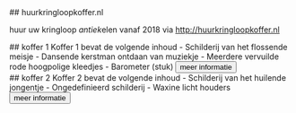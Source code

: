 <div class='row'>
<div class='col-12' markdown='1'>
## huurkringloopkoffer.nl

huur uw kringloop *antiek*elen vanaf 2018 via http://huurkringloopkoffer.nl
</div>
</div>
<div class='row'>
<div class='col-6' markdown='1'>
## koffer 1
Koffer 1 bevat de volgende inhoud
  - Schilderij van het flossende meisje
  - Dansende kerstman ontdaan van muziekje
  - Meerdere vervuilde rode hoogpolige kleedjes
  - Barometer (stuk)
<button>meer informatie</button>  
</div>
  
<div class='col-6' markdown='1'>
## koffer 2
Koffer 2 bevat de volgende inhoud
  - Schilderij van het huilende jongentje
  - Ongedefinieerd schilderij
  - Waxine licht houders
<button>meer informatie</button>  
</div>  
  
</div>
